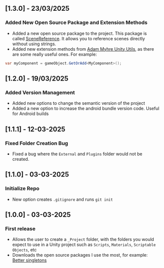 ## [1.3.0] - 23/03/2025

### Added New Open Source Package and Extension Methods

- Added a new open source package to the project. This package is
  called [SceneReference](https://github.com/starikcetin/Eflatun.SceneReference). It allows you to reference scenes
  directly without using strings.
- Added new extension methods
  from [Adam Myhre Unity Utils](https://github.com/adammyhre/Unity-Utils/tree/master/UnityUtils/Scripts/Extensions), as
  there are some really useful ones. For example:

```csharp 
var myComponent = gameObject.GetOrAdd<MyComponent>();
```

## [1.2.0] - 19/03/2025

### Added Version Management

- Added new options to change the semantic version of the project
- Added a new option to increase the android bundle version code. Useful for Android builds

## [1.1.1] - 12-03-2025

### Fixed Folder Creation Bug

- Fixed a bug where the `External` and `Plugins` folder would not be created.

## [1.1.0] - 03-03-2025

### Initialize Repo

- New option creates `.gitignore` and runs `git init`

## [1.0.0] - 03-03-2025

### First release

- Allows the user to create a `_Project` folder, with the folders
  you would expect to use in a Unity project such as `Scripts`, `Materials`,
  `Scriptable Objects`, etc
- Downloads the open source packages I use the most, for example:
  [Better singletons](https://github.com/UnityCommunity/UnitySingleton.git)